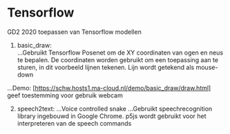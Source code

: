 # Tensorflow

GD2 2020 toepassen van Tensorflow modellen

1. basic_draw:  
...Gebruikt Tensorflow Posenet om de XY coordinaten van ogen en neus te bepalen. De coordinaten worden gebruikt om een toepassing aan te sturen, in dit voorbeeld lijnen tekenen.  Lijn wordt getekend als mouse-down

...Demo: [https://schw.hosts1.ma-cloud.nl/demo/basic_draw/draw.html] geef toestemming voor gebruik webcam


2. speech2text:
...Voice controlled snake
...Gebruikt speechrecognition library ingebouwd in Google Chrome. p5js wordt gebruikt voor het interpreteren van de speech commands




